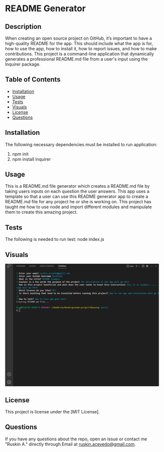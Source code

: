  # README Generator

 ## Description
 When creating an open source project on GitHub, it’s important to have a high-quality README for the app. This should include what the app is for, how to use the app, how to install it, how to report issues, and how to make contributions. This project is a command-line application that dynamically generates a professional README.md file from a user's input using the Inquirer package.
 
 ## Table of Contents
  * [Installation](#installation)
  * [Usage](#usage)
  * [Tests](#tests)
  * [Visuals](#visuals)
  * [License](#license)
  * [Questions](#questions)

## Installation 
The following necessary dependencies must be installed to run application:
1. npm init
2. npm install inquirer


## Usage
This is a README.md file generator which creates a README.md file by taking users inputs on each question the user answers. This app uses a template so that a user can use this README generator app to create a README.md file for any project he or she is working on. This project has taught me how to use node and import different modules and manipulate them to create this amazing project.

## Tests
The following is needed to run test: node index.js

## Visuals
![This is an image](./Develop/assets/images/Screenshot%20(28).png)

## License
This project is license under the [MIT License].

## Questions
If you have any questions about the repo, open an issue or contact me "Ruskin A." directly through Email at ruskin.acevedo@gmail.com.